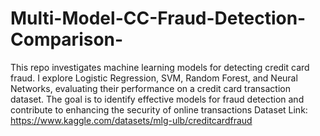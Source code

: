 # Multi-Model-CC-Fraud-Detection-Comparison-
This repo investigates machine learning models for detecting credit card fraud. I explore Logistic Regression, SVM, Random Forest, and Neural Networks, evaluating their performance on a credit card transaction dataset. The goal is to identify effective models for fraud detection and contribute to enhancing the security of online transactions
Dataset Link: https://www.kaggle.com/datasets/mlg-ulb/creditcardfraud
